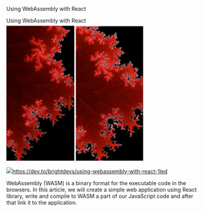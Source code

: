 Using WebAssembly with React

Using WebAssembly with React
![](../_resources/8cafe96b3733c6ed79c03d99281782da.png)

![](../_resources/38a78bf51c9bb0d1ae73a040d8b609f8.png)https://dev.to/brightdevs/using-webassembly-with-react-1led

WebAssembly (WASM) is a binary format for the executable code in the browsers. In this article, we will create a simple web application using React library, write and compile to WASM a part of our JavaScript code and after that link it to the application.